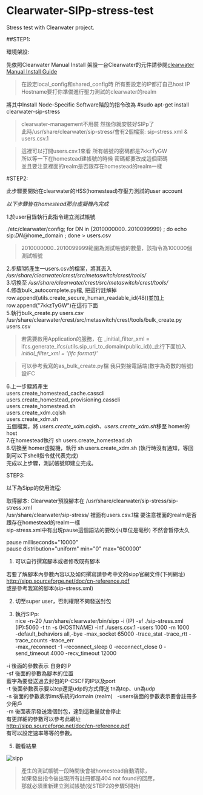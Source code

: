 # Clearwater-SIPp-stress-test
Stress test with Clearwater project.


##STEP1:

環境架設:

先依照Clearwater Manual Install 架設一台Clearwater的元件請參閱[clearwater Manual Install Guide](http://clearwater.readthedocs.io/en/stable/Manual_Install.html )  
>在設定local_config和shared_config時 所有要設定的IP都打自己host IP  
>Hostname要打你準備進行壓力測試的clearwater的realm

將其中Install Node-Specific Software階段的指令改為
    #sudo apt-get install clearwater-sip-stress    
>clearwater-management不用裝
>然後你就安裝好SIPp了  
>此時/usr/share/clearwater/sip-stress/會有2個檔案: sip-stress.xml & users.csv.1     

>這裡可以打開users.csv.1來看 所有帳號的密碼都是7kkzTyGW  
>所以等一下在homestead建帳號的時候 密碼都要改成這個密碼  
>並且要注意裡面的realm是否跟存在homestead的realm一樣  

#STEP2:

此步驟要開始在clearwater的HSS(homestead)存壓力測試的user account  

*以下步驟皆在homestead那台虛擬機內完成* 

1.於user目錄執行此指令建立測試帳號  

./etc/clearwater/config; for DN in {2010000000..2010099999} ; do echo sip:$DN@$home_domain ; done > users.csv     

>2010000000..2010099999範圍為測試帳號的數量，該指令為100000個測試帳號  

2.步驟1將產生一users.csv的檔案，將其丟入 */usr/share/clearwater/crest/src/metaswitch/crest/tools/*  
3.切換至 */usr/share/clearwater/crest/src/metaswitch/crest/tools/*  
4.修改bulk_autocomplete.py檔, 把這行註解掉row.append(utils.create_secure_human_readable_id(48))並加上row.append("7kkzTyGW")在這行下面  
5.執行bulk_create.py users.csv  
/usr/share/clearwater/crest/src/metaswitch/crest/tools/bulk_create.py users.csv    
>若需要啟用Application的服務，在
_initial_filter_xml = ifcs.generate_ifcs(utils.sip_uri_to_domain(public_id))_此行下面加入
_initial_filter_xml = '(ifc format)'_

>可以參考我寫的as_bulk_create.py檔 我只對接電話端(數字為奇數的帳號)設iFC

6.上一步驟將產生  
users.create_homestead_cache.casscli  
users.create_homestead_provisioning.casscli  
users.create_homestead.sh  
users.create_xdm.cqlsh  
users.create_xdm.sh  
五個檔案，將 *users.create_xdm.cqlsh、users.create_xdm.sh*移至 homer的host  
7.在homestead執行 sh users.create_homestead.sh   
8.切換至 homer虛擬機，執行 sh users.create_xdm.sh (執行時沒有通知，等回到可以下shell指令就代表完成)  
完成以上步驟，測試帳號即建立完成。  


STEP3:

以下為Sipp的使用流程:

取得腳本:
Clearwater預設腳本在 /usr/share/clearwater/sip-stress/sip-stress.xml  
/usr/share/clearwater/sip-stress/ 裡面有users.csv.1檔 要注意裡面的realm是否跟存在homestead的realm一樣  
sip-stress.xml中有出現pause這個語法的要改小(單位是毫秒) 不然會暫停太久  

pause milliseconds="10000"    
pause distribution="uniform" min="0" max="600000"    

1.	可以自行撰寫腳本或者修改既有腳本

若要了解腳本內參數內容以及如何撰寫請參考中文的sipp官網文件(下列網址)  
http://sipp.sourceforge.net/doc/cn-reference.pdf  
或是參考我寫的腳本(sip-stress.xml)  

2.	切至super user，否則權限不夠發送封包  

3.	執行SIPp:  
nice -n-20 /usr/share/clearwater/bin/sipp -i (IP) -sf ./sip-stress.xml \
(IP):5060 -t tn -s (HOSTNAME) -inf ./users.csv.1 -users 1000 -m 1000 \
-default_behaviors all,-bye -max_socket 65000 -trace_stat -trace_rtt -trace_counts -trace_err \
-max_reconnect -1 -reconnect_sleep 0 -reconnect_close 0 -send_timeout 4000 -recv_timeout 12000

-i 後面的參數表示 自身的IP  
-sf 後面的參數為腳本的位置  
藍字為要發送過去封包的P-CSCF的IP以及port  
-t 後面參數表示要以tcp還是udp的方式傳送 tn為tcp、un為udp  
-s 後面的參數表示ims系統的domain (realm)   
-users後面的參數表示要會註冊多少用戶  
-m 後面表示發送幾個封包，達到這數量就會停止  
有更詳細的參數可以參考此網址  
http://sipp.sourceforge.net/doc/cn-reference.pdf  
有可以設定速率等等的參數。  

5.	觀看結果

![sipp](http://i.imgur.com/dJHrRRb.jpg)  


>產生的測試帳號一段時間後會被homestead自動清除，  
>如果發出指令後出現所有註冊都是404 not found的回應，  
>那就必須重新建立測試帳號(從STEP2的步驟5開始)  
